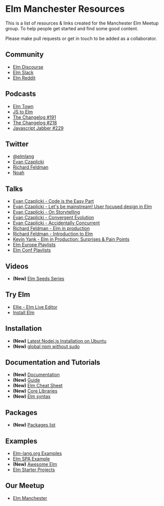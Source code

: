 # Elm Manchester Resources

This is a list of resources & links created for the Manchester Elm Meetup group. To help people get
started and find some good content.

Please make pull requests or get in touch to be added as a collaborator.


## Community

- [Elm Discourse](https://discourse.elm-lang.org/)
- [Elm Slack](http://elmlang.herokuapp.com/)
- [Elm Reddit](https://reddit.com/r/elm)


## Podcasts

- [Elm Town](https://elmtown.audio/)
- [JS to Elm](http://jstoelm.com/)
- [The Changelog #191](https://changelog.com/podcast/191)
- [The Changelog #218](https://changelog.com/podcast/218)
- [Javascript Jabber #229](https://devchat.tv/js-jabber/229-jsj-elm-with-richard-feldman)


## Twitter

- [@elmlang](https://twitter.com/elmlang)
- [Evan Czaplicki](https://twitter.com/czaplic)
- [Richard Feldman](https://twitter.com/rtfeldman)
- [Noah](https://twitter.com/eeue56)


## Talks

- [Evan Czaplicki - Code is the Easy Part](https://www.youtube.com/watch?v=DSjbTC-hvqQ)
- [Evan Czaplicki - Let's be mainstream! User focused design in Elm](https://www.youtube.com/watch?v=oYk8CKH7OhE)
- [Evan Czaplicki - On Storytelling](https://www.deconstructconf.com/2017/evan-czaplicki-on-storytelling)
- [Evan Czaplicki - Convergent Evolution](https://www.youtube.com/watch?v=HRJ_VjkmyiE&t=4802s)
- [Evan Czaplicki - Accidentally Concurrent](https://vimeo.com/145522823)
- [Richard Feldman - Elm in production](https://www.youtube.com/watch?v=XsNk5aOpqUc)
- [Richard Feldman - Introduction to Elm](https://www.youtube.com/watch?v=zBHB9i8e3Kc)
- [Kevin Yank - Elm in Production: Surprises & Pain Points](https://www.youtube.com/watch?v=LZj_1qVURL0&t=4s)
- [Elm Europe Playlists](https://www.youtube.com/channel/UCT5HLUjjXdqUSUnpblFNOwQ/playlists)
- [Elm Conf Playlists](https://www.youtube.com/channel/UCOpGiN9AkczVjlpGDaBwQrQ/playlists)


## Videos

- **(New)** [Elm Seeds Series](https://elmseeds.thaterikperson.com/)


## Try Elm

- [Ellie - Elm Live Editor](https://ellie-app.com/new)
- [Install Elm](https://guide.elm-lang.org/install.html)

## Installation

- **(New)** [Latest Nodej.js Installation on Ubuntu](https://github.com/nodesource/distributions#debinstall)
- **(New)** [global npm without sudo](https://github.com/sindresorhus/guides/blob/master/npm-global-without-sudo.md)

## Documentation and Tutorials

- **(New)** [Documentation](http://elm-lang.org/docs)
- **(New)** [Guide](https://guide.elm-lang.org/)
- **(New)** [Elm Cheat Sheet](https://github.com/izdi/elm-cheat-sheet)
- **(New)** [Core Libraries](http://package.elm-lang.org/packages/elm-lang/core/5.1.1)
- **(New)** [Elm syntax](http://elm-lang.org/docs/syntax)

## Packages

- **(New)** [Packages list](http://package.elm-lang.org/)

## Examples

- [Elm-lang.org Examples](http://elm-lang.org/examples)
- [Elm SPA Example](https://github.com/rtfeldman/elm-spa-example/)
- **(New)** [Awesome Elm](https://github.com/isRuslan/awesome-elm)
- [Elm Starter Projects](https://github.com/Triangle-Elm/elm-starter-projects)

## Our Meetup

- [Elm Manchester](https://www.meetup.com/elm-manchester)
